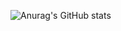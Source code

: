 ![Anurag's GitHub stats](https://github-readme-stats.vercel.app/api?username=berestv&show_icons=true&theme=react&rank_icon=github)
